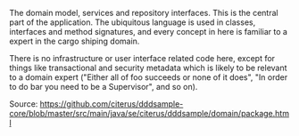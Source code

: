 
The domain model, services and repository interfaces. This is the central part of the
application. The ubiquitous language is used in classes, interfaces and method signatures,
and every concept in here is familiar to a expert in the cargo shiping domain.

There is no infrastructure or user interface related code here, except for things like
transactional and security metadata which is likely to be relevant to a domain expert
("Either all of foo succeeds or none of it does", "In order to do bar you need to be a Supervisor", and so on).

Source: https://github.com/citerus/dddsample-core/blob/master/src/main/java/se/citerus/dddsample/domain/package.html
